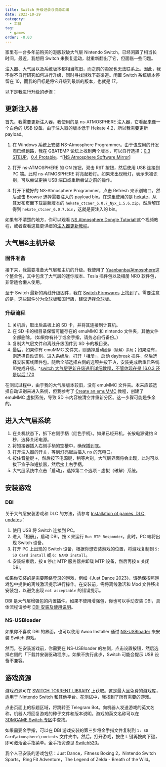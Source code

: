 ```yaml
---
title: Switch 升级记录与资源汇编
date: 2023-10-29
category:
  - 工具
tag:
  - games
order: -0.03
---
```


家里有一台多年前购买的港版软破大气层 Nintendo Switch，已经闲置了相当长时间。最近，我想用 Switch 来恢复运动，就重新翻出了它，但面临一些问题。

注入器、大气层以及系统版本都相当陈旧，而之前的卖家也无法联系上。因此，我不得不自行研究如何进行升级，同时寻找游戏下载渠道。闲置 Switch 系统版本停留在 10，而我的目标是将它升级到最新的版本，也就是 17。

以下是我进行升级的步骤：

## 更新注入器

首先，我需要更新注入器，我使用的是 ns-ATMOSPHERE 注入器，它看起来像一个白色的 USB 设备。由于注入器的版本低于 Hekate 4.2，所以我需要更新 payload。

1. 在 Windows 系统上安装 NS-Atmosphere Programmer。由于该应用的开发商已经跑路，我在 GBATEMP 论坛上找到两个版本，可以自行选择：[0.3 STEUP](https://www.mediafire.com/file/av2yur8zse5h016/Setup+NS-Atmosphere+programmer+v0.3.exe/file)，[0.4 Protable](https://gbatemp.net/attachments/ns-atmosphere-v0-4-rar.274028/)。^[[NS Atmosphere Software Mirror](https://gbatemp.net/threads/ns-atmosphere-software-mirror.571116/)]

2. 打开 ns-ATMOSPHERE 的 ON 按钮，双击 RST 按钮，然后使用 USB 连接到 PC 端。此时 ns-ATMOSPHERE 将亮起粉灯。如果未出现粉灯，表示未被识别，可以尝试更换 USB 端口或重新尝试之前的操作。

3. 打开下载好的 NS-Atmosphere Programmer，点击 Refresh 来识别端口，然后点击 Browse 选择需要注入的 payload bin。在这里使用的是 [hekate](https://github.com/CTCaer/hekate/releases)，从其发布页面下载最新版本的 `hekate_ctcaer_6.0.7_Nyx_1.5.6.zip`，然后解压得到 `hekate_ctcaer_6.0.7.bin`，这就是要注入的 bin。

如果有不清楚的地方，你可以观看 [NS Atmosphere Dongle Tutorial!](https://www.twitch.tv/videos/346892592)这个视频教程，或者查看这篇更详细的[注入器更新教程](https://www.cnblogs.com/letleon/p/NS_Atmosphere_payload_Programmer_aliyundrive_backup.html)。

## 大气层&主机升级

### 固件准备

接下来，我需要准备大气层和主机的升级。我使用了 [Yuanbanba/Atmosphere](https://github.com/Yuanbanba/Atmosphere/releases)这个整合包，其中包含了大气层的迷你版本、Tesla 插件包以及相册 NRO 软件包，非常适合懒人使用。

至于 Switch 最新的离线升级固件，我在 [Switch Firmwares](https://darthsternie.net/switch-firmwares/) 上找到了。需要注意的是，这些固件分为全球版和国行版，建议选择全球版。

### 升级流程

1. 关机后，取出后盖板上的 SD 卡，并将其连接到计算机。
2. 在 SD 卡的根目录保留可能存在的 emuMMC 和 nintendo 文件夹，其他文件全部删除。（如果你有补丁或金手指，请务必自行备份。）
3. 复制大气层文件和离线升级固件到 SD 卡的根目录。
4. 最后，如果你有 emuMMC 文件夹，则选择启动`虚拟（破解）系统`；如果没有，则选择自动识别。进入系统后，打开「相册」，启动 daybreak 插件，然后选择安装离线固件包。随后全部选择右侧的选项并按下 A，安装完成后重启系统即完成升级。^[switch 大气层更新升级通用详细教程，不管你现在是 16.0.3 还是以后 17.0](https://www.bilibili.com/read/cv24458439/)

在测试过程中，由于我的大气层版本较旧，没有 emuMMC 文件夹。本来应该选择自动识别来进入系统，但我参考了 [Create an emuMMC](https://switch.homebrew.guide/emummc/emummc.html) 教程，创建了 emuMMC 虚拟系统，导致 SD 卡内容被清空并重新分区。这一步骤可能是多余的。

## 进入大气层系统

1. 在关机状态下，拆下右侧手柄（红色手柄）。如果已经开机，长按电源键约 8 秒，选择关闭电源。
2. 将短接器插入右侧手柄的空槽中，确保插到底。
3. 打开注入器的开关，等到灯亮起后插入 ns 的充电口。
4. 按住音量键 `+`，然后按下电源键，稍等片刻，大气层界面将会出现，此时可以拔下盒子和短接器，然后接上右手柄。
5. 大气层系统中点击「启动」，选择第二个选项 - 虚拟（破解）系统。

## 安装游戏

### DBI

关于大气层安装游戏和 DLC 的方法，请参考 [Installation of games, DLC, updates](https://nswtl.info/switch-eng/games.html)：

1. 使用 USB 将 Switch 连接到 PC。
2. 进入「相册」，启动 DBI，按 `X` 来运行 `Run MTP Responder`。此时，PC 端将出现 Switch 设备。
3. 打开 PC 上出现的 Switch 设备，根据你想安装游戏的位置，将游戏复制到 `5: SD Card install` 或 `6: NAND install`。
4. 安装结束后，按 `B` 停止 MTP 服务器并卸载 MTP 设备，然后再按 `B` 关闭 DBI。

如果你安装的是需要网络登录的游戏，例如《Just Dance 2023》，请确保按照游戏包中提供的离线激活提示进行操作。在安装前，需将离线激活和 Mod 文件移出安装包，以避免出现 `not acceptable` 的错误提示。

DBI 是大气层增强包的内置插件。如果不使用增强包，你也可以手动安装 DBI，具体流程请参考 [DBI 安装及使用说明](https://github.com/rashevskyv/dbi/blob/main/README_ENG.md)。

### NS-USBloader

如果你不喜欢 DBI 的界面，也可以使用 Awoo Installer 通过 [NS-USBloader](https://github.com/developersu/ns-usbloader) 来安装 Switch 游戏。

然而，在安装游戏前，你需要在 NS-USBloader 的左侧，点击设置按钮，然后选择右侧的「下载并安装驱动程序」。如果不执行此步，Switch 可能会提示 USB 设备不兼容。

## 游戏资源

游戏资源可在 [SWITCH TORRENT LIBRARY](https://nswtl.info/) 上获取。这是最大且免费的游戏库，适用于 Nintendo Switch 和其他平台。在测试中，我找到了所有需要的游戏。

点击页面上的标题区域，将跳转至 Telegram Bot。向机器人发送游戏的英文名称，机器人将回复游戏的种子文件和版本说明。游戏的英文名称可以在 [3DMGAME Switch 专区](https://www.3dmgame.com/games/ns_all_1/)中查找。

如果需要金手指，可以在 DBI 游戏安装的第三步将金手指文件复制到 `1: SD Card\atmosphere\contents` 文件夹中。然后，打开游戏，按住 L 键再按向下键，即可激活金手指菜单。金手指资源见 [Switch520](https://www.gamer520.com/jinshouzhi)。

我个人已安装的游戏包括：Just Dance，Fitness Boxing 2，Nintendo Switch Sports，Ring Fit Adventure，The Legend of Zelda - Breath of the Wild。
